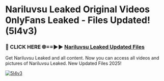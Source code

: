 # Nariluvsu Leaked Original Videos 0nlyFans Leaked - Files Updated! (5l4v3)

<h3>🔴 CLICK HERE 🌐==►► <a href="https://tinyurl.com/ehrbuxhb" rel="nofollow">Nariluvsu Leaked Updated Files</a></h3>

Get Nariluvsu Leaked and all content. Now you can access all videos and pictures of Nariluvsu Leaked. New Updated Files 2025!

[![5l4v3](https://i.imgur.com/lVYEuWS.gif)](https://tinyurl.com/ehrbuxhb)
